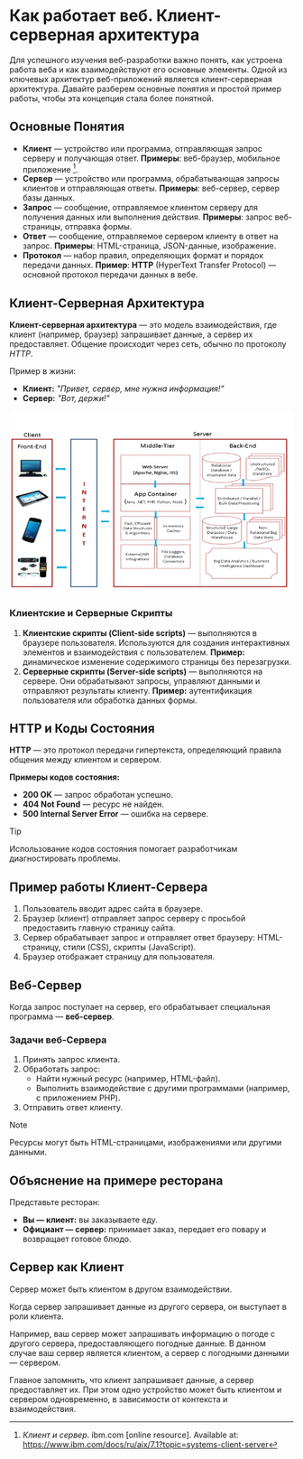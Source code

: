 # Как работает веб. Клиент-серверная архитектура

Для успешного изучения веб-разработки важно понять, как устроена работа веба и как взаимодействуют его основные элементы. Одной из ключевых архитектур веб-приложений является клиент-серверная архитектура. Давайте разберем основные понятия и простой пример работы, чтобы эта концепция стала более понятной.

## Основные Понятия

- **Клиент** — устройство или программа, отправляющая запрос серверу и получающая ответ. **Примеры**: веб-браузер, мобильное приложение [^1].
- **Сервер** — устройство или программа, обрабатывающая запросы клиентов и отправляющая ответы. **Примеры**: веб-сервер, сервер базы данных.
- **Запрос** — сообщение, отправляемое клиентом серверу для получения данных или выполнения действия. **Примеры**: запрос веб-страницы, отправка формы.
- **Ответ** — сообщение, отправляемое сервером клиенту в ответ на запрос. **Примеры**: HTML-страница, JSON-данные, изображение.
- **Протокол** — набор правил, определяющих формат и порядок передачи данных. **Пример**: **HTTP** (HyperText Transfer Protocol) — основной протокол передачи данных в вебе.

## Клиент-Серверная Архитектура

**Клиент-серверная архитектура** — это модель взаимодействия, где клиент (например, браузер) запрашивает данные, а сервер их предоставляет. Общение происходит через сеть, обычно по протоколу _HTTP_.

Пример в жизни:

- **Клиент:** _"Привет, сервер, мне нужна информация!"_
- **Сервер:** _"Вот, держи!"_

![Клиент-серверная архитектура](../_images/client-server.jpg)

### Клиентские и Серверные Скрипты

1. **Клиентские скрипты (Client-side scripts)** — выполняются в браузере пользователя. Используются для создания интерактивных элементов и взаимодействия с пользователем. **Пример:** динамическое изменение содержимого страницы без перезагрузки.
2. **Серверные скрипты (Server-side scripts)** — выполняются на сервере. Они обрабатывают запросы, управляют данными и отправляют результаты клиенту. **Пример:** аутентификация пользователя или обработка данных формы.

## HTTP и Коды Состояния

**HTTP** — это протокол передачи гипертекста, определяющий правила общения между клиентом и сервером.

**Примеры кодов состояния:**

- **200 OK** — запрос обработан успешно.
- **404 Not Found** — ресурс не найден.
- **500 Internal Server Error** — ошибка на сервере.

> [!TIP]
> Использование кодов состояния помогает разработчикам диагностировать проблемы.

## Пример работы Клиент-Сервера

1. Пользователь вводит адрес сайта в браузере.
2. Браузер (клиент) отправляет запрос серверу с просьбой предоставить главную страницу сайта.
3. Сервер обрабатывает запрос и отправляет ответ браузеру: HTML-страницу, стили (CSS), скрипты (JavaScript).
4. Браузер отображает страницу для пользователя.

## Веб-Сервер

Когда запрос поступает на сервер, его обрабатывает специальная программа — **веб-сервер**.

### Задачи веб-Сервера

1. Принять запрос клиента.
2. Обработать запрос:
   - Найти нужный ресурс (например, HTML-файл).
   - Выполнить взаимодействие с другими программами (например, с приложением PHP).
3. Отправить ответ клиенту.

> [!NOTE]
> Ресурсы могут быть HTML-страницами, изображениями или другими данными.

## Объяснение на примере ресторана

Представьте ресторан:

- **Вы — клиент:** вы заказываете еду.
- **Официант — сервер:** принимает заказ, передает его повару и возвращает готовое блюдо.

## Сервер как Клиент

Сервер может быть клиентом в другом взаимодействии.

Когда сервер запрашивает данные из другого сервера, он выступает в роли клиента.

Например, ваш сервер может запрашивать информацию о погоде с другого сервера, предоставляющего погодные данные. В данном случае ваш сервер является клиентом, а сервер с погодными данными — сервером.

Главное запомнить, что клиент запрашивает данные, а сервер предоставляет их. При этом одно устройство может быть клиентом и сервером одновременно, в зависимости от контекста и взаимодействия.

[^1]: _Клиент и сервер_. ibm.com [online resource]. Available at: https://www.ibm.com/docs/ru/aix/7.1?topic=systems-client-server
